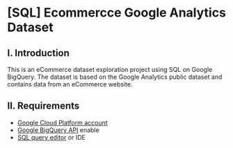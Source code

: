 # [SQL] Ecommercce Google Analytics Dataset
## I. Introduction
This is an eCommerce dataset exploration project using SQL on Google BigQuery. The dataset is based on the Google Analytics public dataset and contains data from an eCommerce website.
## II. Requirements
- [Google Cloud Platform account](https://cloud.google.com/free/)
- [Google BigQuery API](https://cloud.google.com/bigquery/docs/enable-transfer-service#:~:text=Enable%20the%20BigQuery%20Data%20Transfer%20Service,-Before%20you%20can&text=Open%20the%20BigQuery%20Data%20Transfer,Click%20the%20ENABLE%20button.) enable
- [SQL query editor](https://cloud.google.com/monitoring/mql/query-editor) or IDE
